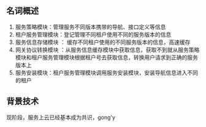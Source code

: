 ## 名词概述
1. 服务策略模块：管理服务不同版本携带的导航、接口定义等信息
2. 租户服务管理模块：登记管理不同租户使用不同的服务版本的信息
3. 服务信息存储模块 ： 缓存不同租户使用的不同服务版本的信息，高速缓存
4. 网关协议转换模块 ：从服务信息缓存模块中获取信息，获取不到就从服务策略模块和租户服务管理模块根据租户号去获取信息，转换用户请求到正确的服务版本上
5. 服务安装模块：租户服务管理模块调用服务安装模块，安装导航信息进入不同的租户

## 背景技术
现阶段，服务上云已经基本成为共识，gong'y
